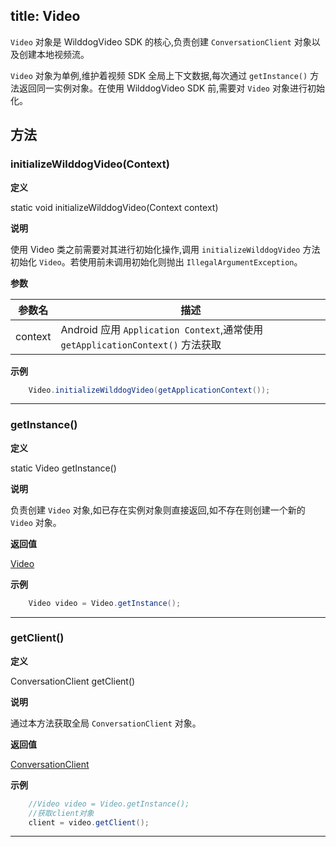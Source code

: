 


title: Video
---


`Video` 对象是 WilddogVideo SDK 的核心,负责创建 `ConversationClient` 对象以及创建本地视频流。

`Video` 对象为单例,维护着视频 SDK 全局上下文数据,每次通过 `getInstance()` 方法返回同一实例对象。在使用 WilddogVideo SDK 前,需要对 `Video` 对象进行初始化。

## 方法

### initializeWilddogVideo(Context)



**定义**   

static void initializeWilddogVideo(Context context)

**说明**

使用 Video 类之前需要对其进行初始化操作,调用 `initializeWilddogVideo` 方法初始化 `Video`。若使用前未调用初始化则抛出 `IllegalArgumentException`。

**参数**

| 参数名 | 描述 |
|---|---|
|context|Android 应用 `Application Context`,通常使用 `getApplicationContext()` 方法获取|



**示例**

```java
	Video.initializeWilddogVideo(getApplicationContext());
```

**** 

### getInstance()



**定义**   

static Video getInstance()

**说明**

负责创建 `Video` 对象,如已存在实例对象则直接返回,如不存在则创建一个新的 `Video` 对象。

**返回值**

[Video](/api/video/android/video.html)

**示例**

```java
	Video video = Video.getInstance();
```

**** 

### getClient()



**定义**   

ConversationClient getClient()

**说明**

通过本方法获取全局 `ConversationClient` 对象。

**返回值**

[ConversationClient](/api/video/android/conversation-client.html)

**示例**

```java
	//Video video = Video.getInstance();
	//获取client对象
	client = video.getClient();
```

****
